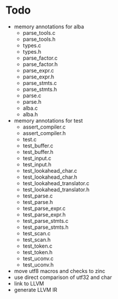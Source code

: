 # Todo
* memory annotations for alba
  * parse_tools.c
  * parse_tools.h
  * types.c
  * types.h
  * parse_factor.c
  * parse_factor.h
  * parse_expr.c
  * parse_expr.h
  * parse_stmts.c
  * parse_stmts.h
  * parse.c
  * parse.h
  * alba.c
  * alba.h
* memory annotations for test
  * assert_compiler.c
  * assert_compiler.h
  * test.c
  * test_buffer.c
  * test_buffer.h
  * test_input.c
  * test_input.h
  * test_lookahead_char.c
  * test_lookahead_char.h
  * test_lookahead_translator.c
  * test_lookahead_translator.h
  * test_parse.c
  * test_parse.h
  * test_parse_expr.c
  * test_parse_expr.h
  * test_parse_stmts.c
  * test_parse_stmts.h
  * test_scan.c
  * test_scan.h
  * test_token.c
  * test_token.h
  * test_uconv.c
  * test_uconv.h
* move utf8 macros and checks to zinc
* use direct comparison of utf32 and char
* link to LLVM
* generate LLVM IR